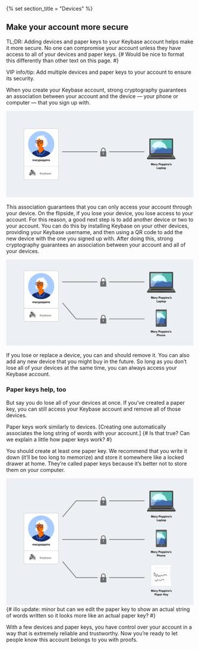 {% set section_title = "Devices" %}

## Make your account more secure
TL;DR: Adding devices and paper keys to your Keybase account helps make it more secure. No one can compromise your account unless they have access to all of your devices and paper keys.
{# Would be nice to format this differently than other text on this page. #}

VIP info/tip: Add multiple devices and paper keys to your account to ensure its security.

When you create your Keybase account, strong cryptography guarantees an association between your account and the device — your phone or computer — that you sign up with. 

![](/img/kb-one-device.png)

This association guarantees that you can only access your account through your device. On the flipside, if you lose your device, you lose access to your account. For this reason, a good next step is to add another device or two to your account. You can do this by installing Keybase on your other devices, providing your Keybase username, and then using a QR code to add the new device with the one you signed up with. After doing this, strong cryptography guarantees an association between your account and all of your devices.

![](/img/kb-two-devices.png)

If you lose or replace a device, you can and should remove it.  You can also add any new device that you might buy in the future. So long as you don’t lose all of your devices at the same time, you can always access your Keybase account.

### Paper keys help, too
But say you do lose all of your devices at once. If you’ve created a paper key, you can still access your Keybase account and remove all of those devices.

Paper keys work similarly to devices. [Creating one automatically associates the long string of words with your account.] {# Is that true? Can we explain a little how paper keys work? #} 

You should create at least one paper key. We recommend that you write it down (it’ll be too long to memorize) and store it somewhere like a locked drawer at home. They’re called paper keys because it’s better not to store them on your computer.

![](/img/kb-three-devices.png)
{# illo update: minor but can we edit the paper key to show an actual string of words written so it looks more like an actual paper key? #}

With a few devices and paper keys, you have control over your account in a way that is extremely reliable and trustworthy. Now you’re ready to let people know this account belongs to you with proofs.
